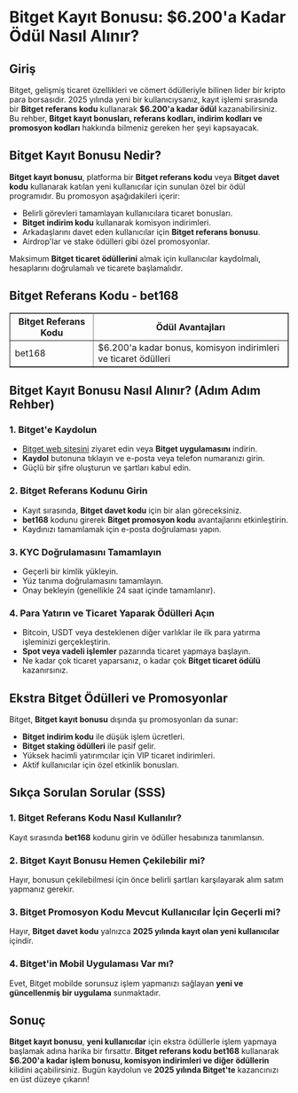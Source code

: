 <h1>Bitget Kayıt Bonusu: $6.200'a Kadar Ödül Nasıl Alınır?</h1>

<h2>Giriş</h2>
<p>Bitget, gelişmiş ticaret özellikleri ve cömert ödülleriyle bilinen lider bir kripto para borsasıdır. 2025 yılında yeni bir kullanıcıysanız, kayıt işlemi sırasında bir <strong>Bitget referans kodu</strong> kullanarak <strong>$6.200'a kadar ödül</strong> kazanabilirsiniz. Bu rehber, <strong>Bitget kayıt bonusları, referans kodları, indirim kodları ve promosyon kodları</strong> hakkında bilmeniz gereken her şeyi kapsayacak.</p>

<h2>Bitget Kayıt Bonusu Nedir?</h2>
<p><strong>Bitget kayıt bonusu</strong>, platforma bir <strong>Bitget referans kodu</strong> veya <strong>Bitget davet kodu</strong> kullanarak katılan yeni kullanıcılar için sunulan özel bir ödül programıdır. Bu promosyon aşağıdakileri içerir:</p>
<ul>
    <li>Belirli görevleri tamamlayan kullanıcılara ticaret bonusları.</li>
    <li><strong>Bitget indirim kodu</strong> kullanarak komisyon indirimleri.</li>
    <li>Arkadaşlarını davet eden kullanıcılar için <strong>Bitget referans bonusu</strong>.</li>
    <li>Airdrop'lar ve stake ödülleri gibi özel promosyonlar.</li>
</ul>
<p>Maksimum <strong>Bitget ticaret ödüllerini</strong> almak için kullanıcılar kaydolmalı, hesaplarını doğrulamalı ve ticarete başlamalıdır.</p>

<h2>Bitget Referans Kodu - bet168</h2>
<table border="1">
    <tr>
        <th>Bitget Referans Kodu</th>
        <th>Ödül Avantajları</th>
    </tr>
    <tr>
        <td>bet168</td>
        <td>$6.200'a kadar bonus, komisyon indirimleri ve ticaret ödülleri</td>
    </tr>
</table>

<h2>Bitget Kayıt Bonusu Nasıl Alınır? (Adım Adım Rehber)</h2>

<h3>1. Bitget'e Kaydolun</h3>
<ul>
    <li><a href="https://partner.bitget.com/bg/1t4kmgh9">Bitget web sitesini</a> ziyaret edin veya <strong>Bitget uygulamasını</strong> indirin.</li>
    <li><strong>Kaydol</strong> butonuna tıklayın ve e-posta veya telefon numaranızı girin.</li>
    <li>Güçlü bir şifre oluşturun ve şartları kabul edin.</li>
</ul>

<h3>2. Bitget Referans Kodunu Girin</h3>
<ul>
    <li>Kayıt sırasında, <strong>Bitget davet kodu</strong> için bir alan göreceksiniz.</li>
    <li><strong>bet168</strong> kodunu girerek <strong>Bitget promosyon kodu</strong> avantajlarını etkinleştirin.</li>
    <li>Kaydınızı tamamlamak için e-posta doğrulaması yapın.</li>
</ul>

<h3>3. KYC Doğrulamasını Tamamlayın</h3>
<ul>
    <li>Geçerli bir kimlik yükleyin.</li>
    <li>Yüz tanıma doğrulamasını tamamlayın.</li>
    <li>Onay bekleyin (genellikle 24 saat içinde tamamlanır).</li>
</ul>

<h3>4. Para Yatırın ve Ticaret Yaparak Ödülleri Açın</h3>
<ul>
    <li>Bitcoin, USDT veya desteklenen diğer varlıklar ile ilk para yatırma işleminizi gerçekleştirin.</li>
    <li><strong>Spot veya vadeli işlemler</strong> pazarında ticaret yapmaya başlayın.</li>
    <li>Ne kadar çok ticaret yaparsanız, o kadar çok <strong>Bitget ticaret ödülü</strong> kazanırsınız.</li>
</ul>

<h2>Ekstra Bitget Ödülleri ve Promosyonlar</h2>
<p>Bitget, <strong>Bitget kayıt bonusu</strong> dışında şu promosyonları da sunar:</p>
<ul>
    <li><strong>Bitget indirim kodu</strong> ile düşük işlem ücretleri.</li>
    <li><strong>Bitget staking ödülleri</strong> ile pasif gelir.</li>
    <li>Yüksek hacimli yatırımcılar için VIP ticaret indirimleri.</li>
    <li>Aktif kullanıcılar için özel etkinlik bonusları.</li>
</ul>

<h2>Sıkça Sorulan Sorular (SSS)</h2>

<h3>1. Bitget Referans Kodu Nasıl Kullanılır?</h3>
<p>Kayıt sırasında <strong>bet168</strong> kodunu girin ve ödüller hesabınıza tanımlansın.</p>

<h3>2. Bitget Kayıt Bonusu Hemen Çekilebilir mi?</h3>
<p>Hayır, bonusun çekilebilmesi için önce belirli şartları karşılayarak alım satım yapmanız gerekir.</p>

<h3>3. Bitget Promosyon Kodu Mevcut Kullanıcılar İçin Geçerli mi?</h3>
<p>Hayır, <strong>Bitget davet kodu</strong> yalnızca <strong>2025 yılında kayıt olan yeni kullanıcılar</strong> içindir.</p>

<h3>4. Bitget'in Mobil Uygulaması Var mı?</h3>
<p>Evet, Bitget mobilde sorunsuz işlem yapmanızı sağlayan <strong>yeni ve güncellenmiş bir uygulama</strong> sunmaktadır.</p>

<h2>Sonuç</h2>
<p><strong>Bitget kayıt bonusu</strong>, <strong>yeni kullanıcılar</strong> için ekstra ödüllerle işlem yapmaya başlamak adına harika bir fırsattır. <strong>Bitget referans kodu bet168</strong> kullanarak <strong>$6.200'a kadar işlem bonusu, komisyon indirimleri ve diğer ödüllerin</strong> kilidini açabilirsiniz. Bugün kaydolun ve <strong>2025 yılında Bitget'te</strong> kazancınızı en üst düzeye çıkarın!</p>

